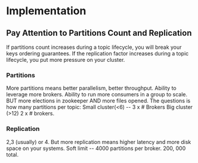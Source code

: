 # Implementation
## Pay Attention to Partitions Count and Replication
If partitions count increases during a topic lifecycle, you will break your keys ordering guarantees.
If the replication factor increases during a topic lifecycle, you put more pressure on your cluster.
### Partitions
More partitions means better parallelism, better throughput. Ability to leverage more brokers. Ability to run more consumers in a group to scale.
BUT more elections in zookeeper AND more files opened. The questions is how many partitions per topic: Small cluster(<6) -- 3 x # Brokers
Big cluster (>12) 2 x # brokers.
### Replication
2,3 (usually) or 4. But more replication means higher latency and more disk space on your systems.
Soft limit -- 4000 partitions per broker. 200, 000 total.
